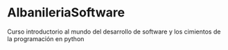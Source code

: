 # AlbanileriaSoftware
Curso introductorio al mundo del desarrollo de software y los cimientos de la programación en python
